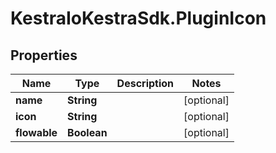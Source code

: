 # KestraIoKestraSdk.PluginIcon

## Properties

Name | Type | Description | Notes
------------ | ------------- | ------------- | -------------
**name** | **String** |  | [optional] 
**icon** | **String** |  | [optional] 
**flowable** | **Boolean** |  | [optional] 


